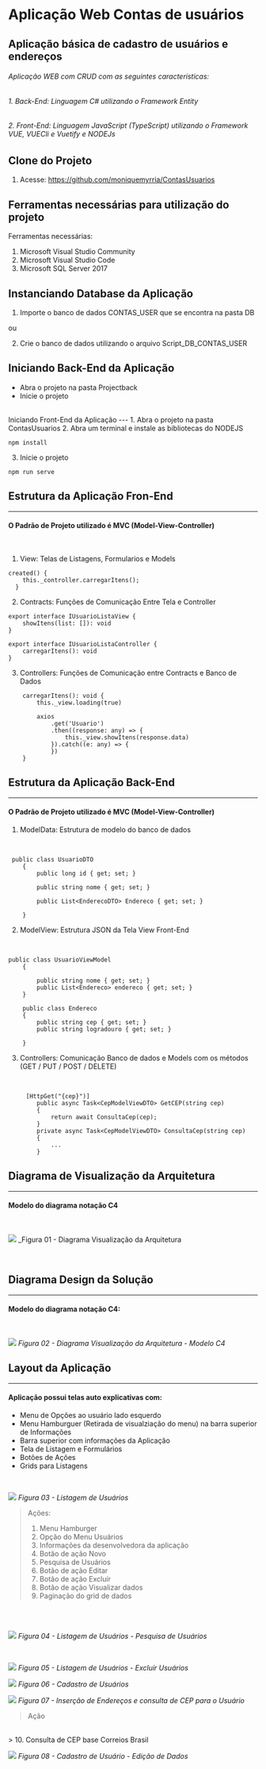 # Aplicação Web Contas de usuários
## Aplicação básica de cadastro de usuários e endereços

###### Aplicação WEB com CRUD com as seguintes características:
###### 1. Back-End: Linguagem C# utilizando o Framework Entity
###### 2. Front-End: Linguagem JavaScript (TypeScript)  utilizando o Framework VUE, VUECli e Vuetify e NODEJs

Clone do Projeto 
---
1. Acesse: https://github.com/moniquemyrria/ContasUsuarios


Ferramentas necessárias para utilização do projeto
---
Ferramentas necessárias:
1. Microsoft Visual Studio Community
2. Microsoft Visual Studio Code
3. Microsoft SQL Server 2017

Instanciando Database da Aplicação
---
1. Importe o banco de dados CONTAS_USER que se encontra na pasta DB

ou

2. Crie o banco de dados utilizando o arquivo Script_DB_CONTAS_USER


Iniciando Back-End da Aplicação
---
- Abra o projeto na pasta Projectback
- Inicie o projeto 

<br>
Iniciando Front-End da Aplicação
---
1. Abra o projeto na pasta ContasUsuarios
2. Abra um terminal e instale as bibliotecas do NODEJS 

```
npm install
```

3. Inicie o projeto 

```
npm run serve
```

Estrutura da Aplicação Fron-End
---
---
#### O Padrão de Projeto utilizado é MVC (Model-View-Controller)
<br>

1. View: Telas de Listagens, Formularios e Models
```
created() {
    this._controller.carregarItens();
  }
```
2. Contracts: Funções de Comunicação Entre Tela e Controller
```
export interface IUsuarioListaView {
    showItens(list: []): void
}

export interface IUsuarioListaController {
    carregarItens(): void
}
```
3. Controllers: Funções de Comunicação entre Contracts e Banco de Dados

```
    carregarItens(): void {
        this._view.loading(true)

        axios
            .get('Usuario')
            .then((response: any) => {
                this._view.showItens(response.data)
            }).catch((e: any) => {
            })
    }
```
Estrutura da Aplicação Back-End
---
---
#### O Padrão de Projeto utilizado é MVC (Model-View-Controller)


1. ModelData: Estrutura de modelo do banco de dados

<br>

```
 public class UsuarioDTO
    {
        public long id { get; set; }

        public string nome { get; set; }
        
        public List<EnderecoDTO> Endereco { get; set; }

    }
```

2. ModelView: Estrutura JSON da Tela View Front-End

<br>

```
public class UsuarioViewModel
    {
  
        public string nome { get; set; }
        public List<Endereco> endereco { get; set; }
    }

    public class Endereco
    {
        public string cep { get; set; }
        public string logradouro { get; set; }
    
    }
```

3. Controllers: Comunicação Banco de dados e Models com os métodos (GET / PUT / POST / DELETE)

<br>

```
     [HttpGet("{cep}")]
        public async Task<CepModelViewDTO> GetCEP(string cep)
        {
            return await ConsultaCep(cep);
        }
        private async Task<CepModelViewDTO> ConsultaCep(string cep)
        {
            ...
        }
```
Diagrama de Visualização da Arquitetura
---
---
#### Modelo do diagrama notação C4

<br>

![](https://raw.githubusercontent.com/moniquemyrria/ContasUsuarios/main/documenta%C3%A7%C3%A3o/Diagram%20-%20Visualiza%C3%A7%C3%A3o%20da%20Arquitetura.png)
_Figura 01 - Diagrama Visualização da Arquitetura

<br>

Diagrama Design da Solução
---
---
#### Modelo do diagrama notação C4:

<br>

![](https://raw.githubusercontent.com/moniquemyrria/ContasUsuarios/main/documenta%C3%A7%C3%A3o/Diagram%20-%20Design%20da%20Solu%C3%A7%C3%A3o.png)
_Figura 02 - Diagrama Visualização da Arquitetura - Modelo C4_

Layout da Aplicação
---
---
#### Aplicação possui telas auto explicativas com:
- Menu de Opções ao usuário lado esquerdo
- Menu Hamburguer (Retirada de visualziação do menu) na barra superior de Informações
- Barra superior com informações da Aplicação
- Tela de Listagem e Formulários
- Botões de Ações
- Grids para Listagens

<br>

![](https://raw.githubusercontent.com/moniquemyrria/ContasUsuarios/Desenvolvimento-TemplateBase-13-03-2021/imagensAplicacao/01%20-%20Listagem%20de%20Usuarios%20-A%C3%A7%C3%B5es.png)
_Figura 03 - Listagem de Usuários_

> Ações:
>1. Menu Hamburger
>2. Opção do Menu Usuários
>3. Informações da desenvolvedora da aplicação
>4. Botão de ação Novo
>5. Pesquisa de Usuários
>6. Botão de ação Editar
>7. Botão de ação Excluír
>8. Botão de ação Visualizar dados
>9. Paginação do grid de dados
<br>

<br>

![](https://raw.githubusercontent.com/moniquemyrria/ContasUsuarios/main/imagensAplicacao/02%20-%20Listagem%20de%20Usuarios%20-Pesquisa.PNG)
_Figura 04 - Listagem de Usuários - Pesquisa de Usuários_

<br>

![](https://raw.githubusercontent.com/moniquemyrria/ContasUsuarios/main/imagensAplicacao/03-%20Listagem%20de%20Usuarios%20-%20Deletar%20Registro.PNG)
_Figura 05 - Listagem de Usuários - Excluír Usuários_

![](https://raw.githubusercontent.com/moniquemyrria/ContasUsuarios/main/imagensAplicacao/04%20-%20Cadastro%20de%20Usuarios.PNG)
_Figura 06 - Cadastro de Usuários_

![](https://raw.githubusercontent.com/moniquemyrria/ContasUsuarios/main/imagensAplicacao/05%20-%20Cadastro%20de%20Usuarios%20-%20Conulta%20CEP%20Endere%C3%A7o%20-A%C3%A7%C3%A3o.PNG)
_Figura 07 - Inserção de Endereços e consulta de CEP para o Usuário_
<br>
> Ação
<br>
> 10. Consulta de CEP base Correios Brasil 

![](https://raw.githubusercontent.com/moniquemyrria/ContasUsuarios/main/imagensAplicacao/08%20-%20Cadastro%20de%20Usuarios%20-%20Visualiza%C3%A7%C3%A3o%20de%20Dados.PNG)
_Figura 08 - Cadastro de Usuário - Edição de Dados_

